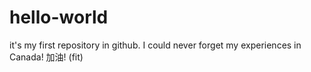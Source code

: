 # hello-world
it's my first repository in github.
I could never forget my experiences in Canada!
加油! (fit)
